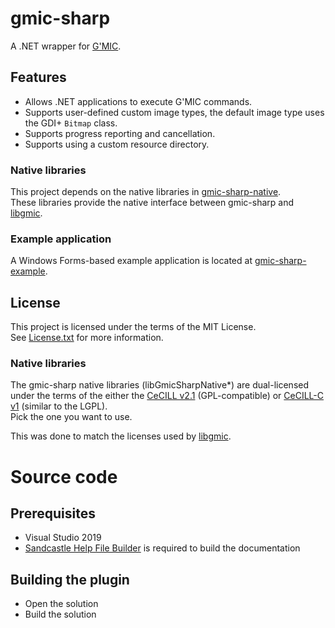 # gmic-sharp

A .NET wrapper for [G'MIC](https://gmic.eu/).

## Features

* Allows .NET applications to execute G'MIC commands.
* Supports user-defined custom image types, the default image type uses the GDI+ `Bitmap` class. 
* Supports progress reporting and cancellation.
* Supports using a custom resource directory.

### Native libraries

This project depends on the native libraries in [gmic-sharp-native](https://github.com/0xC0000054/gmic-sharp-native).   
These libraries provide the native interface between gmic-sharp and [libgmic](https://github.com/dtschump/gmic).

### Example application

A Windows Forms-based example application is located at [gmic-sharp-example](https://github.com/0xC0000054/gmic-sharp-example).

## License

This project is licensed under the terms of the MIT License.   
See [License.txt](License.txt) for more information.

### Native libraries

The gmic-sharp native libraries (libGmicSharpNative*) are dual-licensed under the terms of the either the [CeCILL v2.1](https://cecill.info/licences/Licence_CeCILL_V2.1-en.html) (GPL-compatible) or [CeCILL-C v1](https://cecill.info/licences/Licence_CeCILL-C_V1-en.html) (similar to the LGPL).  
Pick the one you want to use.

This was done to match the licenses used by [libgmic](https://github.com/dtschump/gmic).

# Source code

## Prerequisites

* Visual Studio 2019
* [Sandcastle Help File Builder](https://github.com/EWSoftware/SHFB) is required to build the documentation	

## Building the plugin

* Open the solution
* Build the solution
